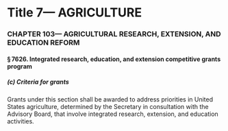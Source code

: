 
# Title 7— AGRICULTURE
### CHAPTER 103— AGRICULTURAL RESEARCH, EXTENSION, AND EDUCATION REFORM
#### § 7626. Integrated research, education, and extension competitive grants program
##### (c) Criteria for grants

Grants under this section shall be awarded to address priorities in United States agriculture, determined by the Secretary in consultation with the Advisory Board, that involve integrated research, extension, and education activities.
